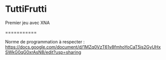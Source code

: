 TuttiFrutti
===========

Premier jeu avec XNA


===========

Norme de programmation à respecter : https://docs.google.com/document/d/1MZq0VzT61v8fmhoYoCaT5js2GyUHxSWkG0qG0xrAsN8/edit?usp=sharing
